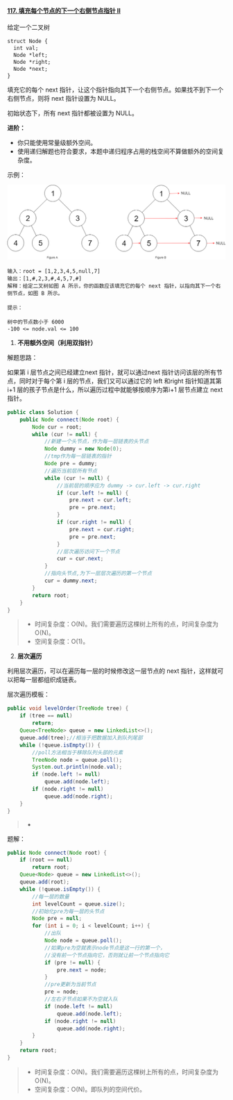 #### [117. 填充每个节点的下一个右侧节点指针 II](https://leetcode-cn.com/problems/populating-next-right-pointers-in-each-node-ii/)

给定一个二叉树

```
struct Node {
  int val;
  Node *left;
  Node *right;
  Node *next;
}
```


填充它的每个 next 指针，让这个指针指向其下一个右侧节点。如果找不到下一个右侧节点，则将 next 指针设置为 NULL。

初始状态下，所有 next 指针都被设置为 NULL。

**进阶：**

- 你只能使用常量级额外空间。
- 使用递归解题也符合要求，本题中递归程序占用的栈空间不算做额外的空间复杂度。


示例：

![img](images/117_sample.png)

```
输入：root = [1,2,3,4,5,null,7]
输出：[1,#,2,3,#,4,5,7,#]
解释：给定二叉树如图 A 所示，你的函数应该填充它的每个 next 指针，以指向其下一个右侧节点，如图 B 所示。

提示：

树中的节点数小于 6000
-100 <= node.val <= 100
```

1. **不用额外空间（利用双指针）**

解题思路：

如果第 i 层节点之间已经建立next 指针，就可以通过next 指针访问该层的所有节点，同时对于每个第 i 层的节点，我们又可以通过它的 left 和right 指针知道其第 i+1 层的孩子节点是什么，所以遍历过程中就能够按顺序为第i+1 层节点建立 next 指针。

```java
public class Solution {
    public Node connect(Node root) {
        Node cur = root;
        while (cur != null) {
            //新建一个头节点，作为每一层链表的头节点
            Node dummy = new Node(0);
            //tmp作为每一层链表的指针
            Node pre = dummy;
            //遍历当前层所有节点
            while (cur != null) {
                //当前层的顺序应为 dummy -> cur.left -> cur.right
                if (cur.left != null) {
                    pre.next = cur.left;
                    pre = pre.next;
                }
                if (cur.right != null) {
                    pre.next = cur.right;
                    pre = pre.next;
                }
                //层次遍历访问下一个节点
                cur = cur.next;
            }
            //指向头节点,为下一层层次遍历的第一个节点
            cur = dummy.next;
        }
        return root;
    }
}
```

> - 时间复杂度：O(N)。我们需要遍历这棵树上所有的点，时间复杂度为 O(N)。
> - 空间复杂度：O(1)。

2. **层次遍历**

利用层次遍历，可以在遍历每一层的时候修改这一层节点的 next 指针，这样就可以把每一层都组织成链表。

层次遍历模板：

```java
public void levelOrder(TreeNode tree) {
    if (tree == null)
        return;
    Queue<TreeNode> queue = new LinkedList<>();
    queue.add(tree);//相当于把数据加入到队列尾部
    while (!queue.isEmpty()) {
        //poll方法相当于移除队列头部的元素
        TreeNode node = queue.poll();
        System.out.println(node.val);
        if (node.left != null)
            queue.add(node.left);
        if (node.right != null)
            queue.add(node.right);
    }
}
```

> - 

题解：

```java
public Node connect(Node root) {
    if (root == null)
        return root;
    Queue<Node> queue = new LinkedList<>();
    queue.add(root);
    while (!queue.isEmpty()) {
        //每一层的数量
        int levelCount = queue.size();
        //初始化pre为每一层的头节点
        Node pre = null;
        for (int i = 0; i < levelCount; i++) {
            //出队
            Node node = queue.poll();
            //如果pre为空就表示node节点是这一行的第一个，
            //没有前一个节点指向它，否则就让前一个节点指向它
            if (pre != null) {
                pre.next = node;
            }
            //pre更新为当前节点
            pre = node;
            //左右子节点如果不为空就入队
            if (node.left != null)
                queue.add(node.left);
            if (node.right != null)
                queue.add(node.right);
        }
    }
    return root;
}
```

> - 时间复杂度：O(N)。我们需要遍历这棵树上所有的点，时间复杂度为 O(N)。
> - 空间复杂度：O(N)。即队列的空间代价。 